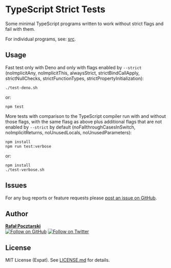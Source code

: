 TypeScript Strict Tests
=

Some minimal TypeScript programs written to work without strict flags and fail with them.

For individual programs, see: [src](src).

Usage
-
Fast test only with Deno and only with flags enabled by `--strict`
(noImplicitAny, noImplicitThis, alwaysStrict, strictBindCallApply,
strictNullChecks, strictFunctionTypes, strictPropertyInitialization):
```
./test-deno.sh
```
or:
```
npm test
```
More tests with comparison to the TypeScript compiler run with and without those flags,
with the same flasg as above plus additional flags that are not enabled by `--strict` by default
(noFallthroughCasesInSwitch, noImplicitReturns, noUnusedLocals, noUnusedParameters):
```
npm install
npm run test:verbose
```
or:
```
npm install
./test-verbose.sh
```

Issues
-
For any bug reports or feature requests please
[post an issue on GitHub][issues-url].

Author
-
[**Rafał Pocztarski**](https://pocztarski.com/)
<br/>
[![Follow on GitHub][github-follow-img]][github-follow-url]
[![Follow on Twitter][twitter-follow-img]][twitter-follow-url]

License
-
MIT License (Expat). See [LICENSE.md](LICENSE.md) for details.

[github-url]: https://github.com/rsp/typescript-strict-tests
[readme-url]: https://github.com/rsp/typescript-strict-tests#readme
[issues-url]: https://github.com/rsp/typescript-strict-tests/issues
[license-url]: https://github.com/rsp/typescript-strict-tests/blob/master/LICENSE.md
[travis-url]: https://travis-ci.org/rsp/typescript-strict-tests
[travis-img]: https://travis-ci.org/rsp/typescript-strict-tests.svg?branch=master
[snyk-url]: https://snyk.io/test/github/rsp/typescript-strict-tests
[snyk-img]: https://snyk.io/test/github/rsp/typescript-strict-tests/badge.svg
[david-url]: https://david-dm.org/rsp/typescript-strict-tests
[david-img]: https://david-dm.org/rsp/typescript-strict-tests/status.svg
[github-follow-url]: https://github.com/rsp
[github-follow-img]: https://img.shields.io/github/followers/rsp.svg?style=social&logo=github&label=Follow
[twitter-follow-url]: https://twitter.com/intent/follow?screen_name=pocztarski
[twitter-follow-img]: https://img.shields.io/twitter/follow/pocztarski.svg?style=social&logo=twitter&label=Follow
[stackoverflow-url]: https://stackoverflow.com/users/613198/rsp
[stackexchange-url]: https://stackexchange.com/users/303952/rsp
[stackexchange-img]: https://stackexchange.com/users/flair/303952.png
